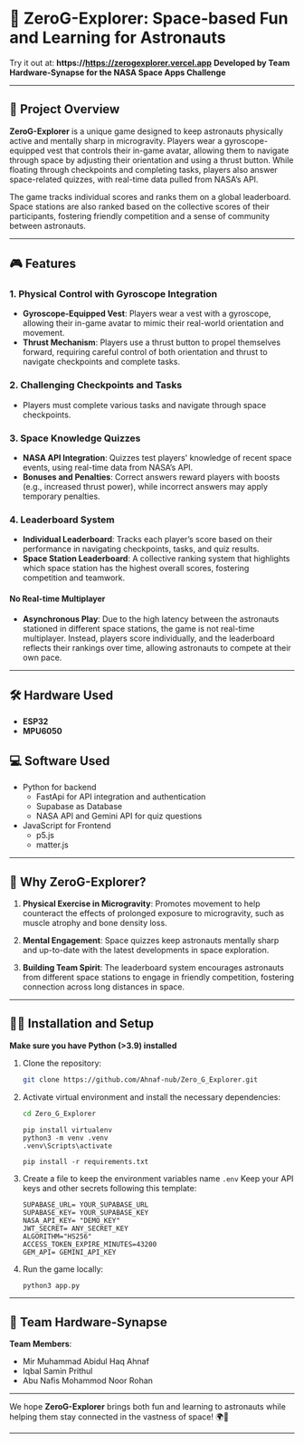 # 🚀 **ZeroG-Explorer**: Space-based Fun and Learning for Astronauts
Try it out at: **https://https://zerogexplorer.vercel.app**
**Developed by Team Hardware-Synapse for the NASA Space Apps Challenge**

---

## 🌌 **Project Overview**
**ZeroG-Explorer** is a unique game designed to keep astronauts physically active and mentally sharp in microgravity. Players wear a gyroscope-equipped vest that controls their in-game avatar, allowing them to navigate through space by adjusting their orientation and using a thrust button. While floating through checkpoints and completing tasks, players also answer space-related quizzes, with real-time data pulled from NASA’s API.

The game tracks individual scores and ranks them on a global leaderboard. Space stations are also ranked based on the collective scores of their participants, fostering friendly competition and a sense of community between astronauts.

---

## 🎮 **Features**

### 1. **Physical Control with Gyroscope Integration**
- **Gyroscope-Equipped Vest**: Players wear a vest with a gyroscope, allowing their in-game avatar to mimic their real-world orientation and movement.
- **Thrust Mechanism**: Players use a thrust button to propel themselves forward, requiring careful control of both orientation and thrust to navigate checkpoints and complete tasks.

### 2. **Challenging Checkpoints and Tasks**
- Players must complete various tasks and navigate through space checkpoints.

### 3. **Space Knowledge Quizzes**
- **NASA API Integration**: Quizzes test players' knowledge of recent space events, using real-time data from NASA’s API.
- **Bonuses and Penalties**: Correct answers reward players with boosts (e.g., increased thrust power), while incorrect answers may apply temporary penalties.

### 4. **Leaderboard System**
- **Individual Leaderboard**: Tracks each player’s score based on their performance in navigating checkpoints, tasks, and quiz results.
- **Space Station Leaderboard**: A collective ranking system that highlights which space station has the highest overall scores, fostering competition and teamwork.

#### **No Real-time Multiplayer**
- **Asynchronous Play**: Due to the high latency between the astronauts stationed in different space stations, the game is not real-time multiplayer. Instead, players score individually, and the leaderboard reflects their rankings over time, allowing astronauts to compete at their own pace.

---

## 🛠 **Hardware Used**
- **ESP32**
- **MPU6050**

## 💻 **Software Used**
- Python for backend
  - FastApi for API integration and authentication
  - Supabase as Database
  - NASA API and Gemini API for quiz questions
- JavaScript for Frontend
  - p5.js
  - matter.js

---

## 🌠 **Why ZeroG-Explorer?**

1. **Physical Exercise in Microgravity**: Promotes movement to help counteract the effects of prolonged exposure to microgravity, such as muscle atrophy and bone density loss.
   
2. **Mental Engagement**: Space quizzes keep astronauts mentally sharp and up-to-date with the latest developments in space exploration.

3. **Building Team Spirit**: The leaderboard system encourages astronauts from different space stations to engage in friendly competition, fostering connection across long distances in space.

---

## 👩‍💻 **Installation and Setup**

**Make sure you have Python (>3.9) installed**

1. Clone the repository:
   ```bash
   git clone https://github.com/Ahnaf-nub/Zero_G_Explorer.git
   ```

2. Activate virtual environment and install the necessary dependencies:
   ```bash
   cd Zero_G_Explorer
   ```
   ```
   pip install virtualenv
   python3 -m venv .venv
   .venv\Scripts\activate
   ```
   ```
   pip install -r requirements.txt
   ```
3. Create a file to keep the environment variables name ` .env `
   Keep your API keys and other secrets following this template:
   ```
   SUPABASE_URL= YOUR_SUPABASE_URL
   SUPABASE_KEY= YOUR_SUPABASE_KEY
   NASA_API_KEY= "DEMO_KEY"
   JWT_SECRET= ANY_SECRET_KEY
   ALGORITHM="HS256"
   ACCESS_TOKEN_EXPIRE_MINUTES=43200
   GEM_API= GEMINI_API_KEY
   ```
4. Run the game locally:
   ```bash
   python3 app.py
   ```

---


## 👥 **Team Hardware-Synapse**
**Team Members**:
- Mir Muhammad Abidul Haq Ahnaf
- Iqbal Samin Prithul
- Abu Nafis Mohammod Noor Rohan

---

We hope **ZeroG-Explorer** brings both fun and learning to astronauts while helping them stay connected in the vastness of space! 🌍🚀

---
